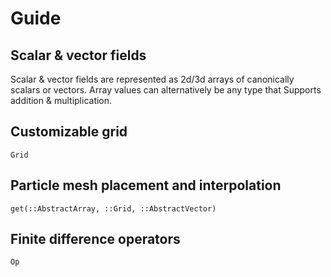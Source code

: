 # Guide

## Scalar & vector fields

Scalar & vector fields are represented as 2d/3d arrays of canonically scalars or vectors. Array values can alternatively be any type that Supports addition & multiplication.

## Customizable grid

```@docs
Grid
```

## Particle mesh placement and interpolation

```@docs
get(::AbstractArray, ::Grid, ::AbstractVector)
```

## Finite difference operators

```@docs
Op
```
